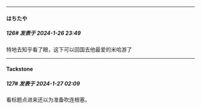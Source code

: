 
*****

####  はちたや  
##### 126#       发表于 2024-1-26 23:49

特地去知乎看了眼，这下可以回国去他最爱的米哈游了


*****

####  Tackstone  
##### 127#       发表于 2024-1-27 02:09

看标题点进来还以为准备吹连根塞。

